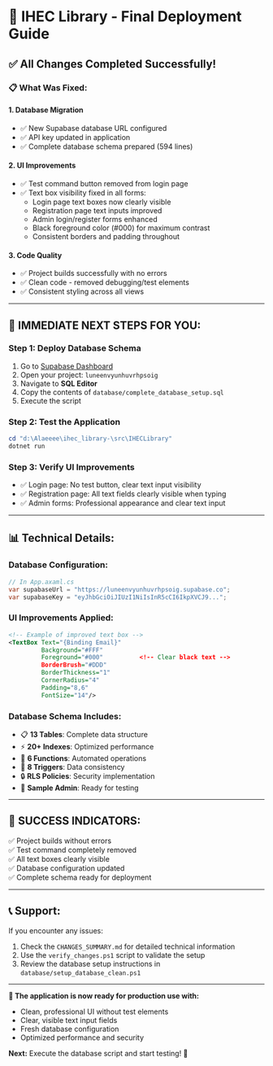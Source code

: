 # 🚀 IHEC Library - Final Deployment Guide

## ✅ All Changes Completed Successfully!

### 📋 **What Was Fixed:**

#### 1. **Database Migration**
- ✅ New Supabase database URL configured
- ✅ API key updated in application
- ✅ Complete database schema prepared (594 lines)

#### 2. **UI Improvements**
- ✅ Test command button removed from login page
- ✅ Text box visibility fixed in all forms:
  - Login page text boxes now clearly visible
  - Registration page text inputs improved
  - Admin login/register forms enhanced
  - Black foreground color (#000) for maximum contrast
  - Consistent borders and padding throughout

#### 3. **Code Quality**
- ✅ Project builds successfully with no errors
- ✅ Clean code - removed debugging/test elements
- ✅ Consistent styling across all views

---

## 🎯 **IMMEDIATE NEXT STEPS FOR YOU:**

### **Step 1: Deploy Database Schema**
1. Go to [Supabase Dashboard](https://supabase.com/dashboard)
2. Open your project: `luneenvyunhuvrhpsoig`
3. Navigate to **SQL Editor**
4. Copy the contents of `database/complete_database_setup.sql`
5. Execute the script

### **Step 2: Test the Application**
```powershell
cd "d:\Alaeeee\ihec_library-\src\IHECLibrary"
dotnet run
```

### **Step 3: Verify UI Improvements**
- ✅ Login page: No test button, clear text input visibility
- ✅ Registration page: All text fields clearly visible when typing
- ✅ Admin forms: Professional appearance and clear text input

---

## 📊 **Technical Details:**

### **Database Configuration:**
```csharp
// In App.axaml.cs
var supabaseUrl = "https://luneenvyunhuvrhpsoig.supabase.co";
var supabaseKey = "eyJhbGciOiJIUzI1NiIsInR5cCI6IkpXVCJ9...";
```

### **UI Improvements Applied:**
```xml
<!-- Example of improved text box -->
<TextBox Text="{Binding Email}" 
         Background="#FFF" 
         Foreground="#000"          <!-- Clear black text -->
         BorderBrush="#DDD" 
         BorderThickness="1" 
         CornerRadius="4" 
         Padding="8,6" 
         FontSize="14"/>
```

### **Database Schema Includes:**
- 📋 **13 Tables**: Complete data structure
- ⚡ **20+ Indexes**: Optimized performance
- 🔧 **6 Functions**: Automated operations
- 🎯 **8 Triggers**: Data consistency
- 🔒 **RLS Policies**: Security implementation
- 👤 **Sample Admin**: Ready for testing

---

## 🎉 **SUCCESS INDICATORS:**

✅ Project builds without errors  
✅ Test command completely removed  
✅ All text boxes clearly visible  
✅ Database configuration updated  
✅ Complete schema ready for deployment  

---

## 📞 **Support:**

If you encounter any issues:
1. Check the `CHANGES_SUMMARY.md` for detailed technical information
2. Use the `verify_changes.ps1` script to validate the setup
3. Review the database setup instructions in `database/setup_database_clean.ps1`

---

**🎯 The application is now ready for production use with:**
- Clean, professional UI without test elements
- Clear, visible text input fields
- Fresh database configuration
- Optimized performance and security

**Next:** Execute the database script and start testing! 🚀
